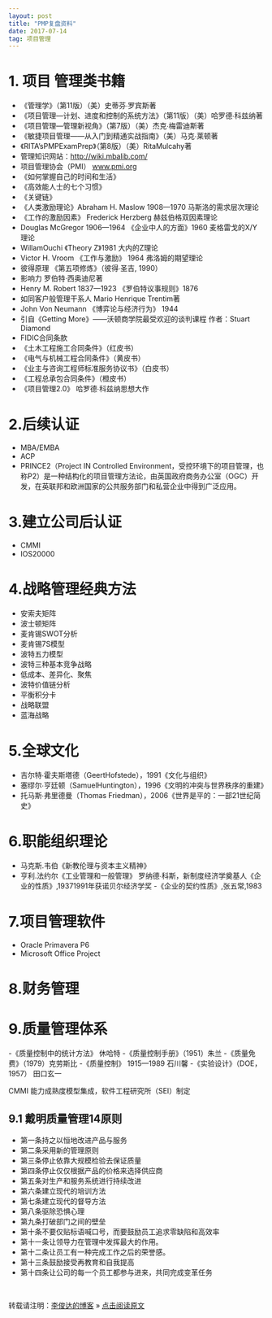 ```yaml
---
layout: post
title: "PMP复盘资料"
date: 2017-07-14   
tag: 项目管理
---
```

# 1. 项目 管理类书籍
- 《管理学》（第11版）（美）史蒂芬∙罗宾斯著
- 《项目管理—计划、进度和控制的系统方法》（第11版）（美）哈罗德∙科兹纳著
- 《项目管理—管理新视角》（第7版）（美）杰克∙梅雷迪斯著
- 《敏捷项目管理——从入门到精通实战指南》（美）马克∙莱顿著
- 《RITA’sPMPExamPrep》（第8版）（美）RitaMulcahy著
- 管理知识网站：http://wiki.mbalib.com/
- 项目管理协会（PMI） www.pmi.org
- 《如何掌握自己的时间和生活》
- 《高效能人士的七个习惯》
- 《关键链》
- 《人类激励理论》Abraham H. Maslow 1908—1970 马斯洛的需求层次理论
- 《工作的激励因素》 Frederick Herzberg 赫兹伯格双因素理论
- Douglas McGregor 1906—1964 《企业中人的方面》1960 麦格雷戈的X/Y理论
- WillamOuchi 《Theory Z》1981 大内的Z理论
- Victor H. Vroom 《工作与激励》 1964 弗洛姆的期望理论
- 彼得原理 《第五项修炼》（彼得∙圣吉, 1990）
- 影响力 罗伯特·西奥迪尼著
- Henry M. Robert 1837—1923 《罗伯特议事规则》1876
- 如同客户般管理干系人  Mario Henrique Trentim著
- John Von Neumann 《博弈论与经济行为》 1944
- 引自《Getting More》——沃顿商学院最受欢迎的谈判课程 作者：Stuart Diamond
- FIDIC合同条款
- 《土木工程施工合同条件》（红皮书）
- 《电气与机械工程合同条件》（黄皮书）
- 《业主与咨询工程师标准服务协议书》（白皮书）
- 《工程总承包合同条件》（橙皮书）
- 《项目管理2.0》 哈罗德∙科兹纳思想大作

# 2.后续认证
- MBA/EMBA
- ACP
- PRINCE2（Project IN Controlled Environment，受控环境下的项目管理，也称P2）是一种结构化的项目管理方法论，由英国政府商务办公室（OGC）开发，在英联邦和欧洲国家的公共服务部门和私营企业中得到广泛应用。

# 3.建立公司后认证
- CMMI
- IOS20000

# 4.战略管理经典方法
- 安索夫矩阵
- 波士顿矩阵
- 麦肯锡SWOT分析
- 麦肯锡7S模型
- 波特五力模型
- 波特三种基本竞争战略
- 低成本、差异化、聚焦
- 波特价值链分析
- 平衡积分卡
- 战略联盟
- 蓝海战略

# 5.全球文化
- 吉尔特∙霍夫斯塔德（GeertHofstede），1991《文化与组织》
- 塞缪尔∙亨廷顿（SamuelHuntington），1996《文明的冲突与世界秩序的重建》
- 托马斯∙弗里德曼（Thomas Friedman），2006《世界是平的：一部21世纪简史》

# 6.职能组织理论
- 马克斯.韦伯《新教伦理与资本主义精神》
- 亨利.法约尔《工业管理和一般管理》 罗纳德∙科斯，新制度经济学奠基人《企业的性质》,19371991年获诺贝尔经济学奖
-《企业的契约性质》,张五常,1983

# 7.项目管理软件
- Oracle Primavera P6
- Microsoft Office Project

# 8.财务管理

# 9.质量管理体系
-《质量控制中的统计方法》 休哈特
-《质量控制手册》（1951）朱兰
-《质量免费》（1979）克劳斯比
-《质量控制》 1915—1989 石川馨
-《实验设计》（DOE，1957） 田口玄一

CMMI 能力成熟度模型集成，软件工程研究所（SEI）制定
## 9.1 戴明质量管理14原则
- 第一条持之以恒地改进产品与服务
- 第二条采用新的管理原则
- 第三条停止依靠大规模检验去保证质量
- 第四条停止仅仅根据产品的价格来选择供应商
- 第五条对生产和服务系统进行持续改进
- 第六条建立现代的培训方法
- 第七条建立现代的督导方法
- 第八条驱除恐惧心理
- 第九条打破部门之间的壁垒
- 第十条不要仅贴标语喊口号，而要鼓励员工追求零缺陷和高效率
- 第十一条让领导力在管理中发挥最大的作用。
- 第十二条让员工有一种完成工作之后的荣誉感。
- 第十三条鼓励接受再教育和自我提高
- 第十四条让公司的每一个员工都参与进来，共同完成变革任务

<br>

转载请注明：[李俊达的博客](http://wisnic.com) » [点击阅读原文](http://wisnic.com/2017/07/PMPbooks/)     
